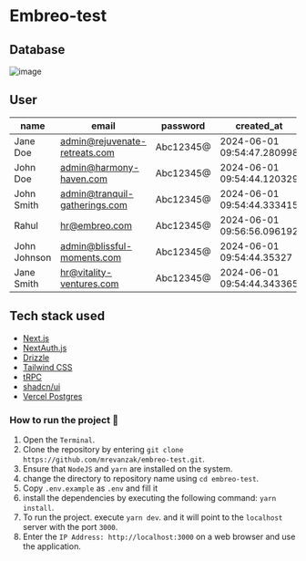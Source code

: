 # Embreo-test

## Database

![image](https://github.com/mrevanzak/embreo-test/assets/73029778/36ffdd3f-3690-4acf-a8f8-0af338d51b8a)

## User

| name         | email                           | password  | created_at                 | role         |
| ------------ | ------------------------------- | --------- | -------------------------- | ------------ |
| Jane Doe     | <admin@rejuvenate-retreats.com> | Abc12345@ | 2024-06-01 09:54:47.280998 | vendor_admin |
| John Doe     | <admin@harmony-haven.com>       | Abc12345@ | 2024-06-01 09:54:44.120329 | vendor_admin |
| John Smith   | <admin@tranquil-gatherings.com> | Abc12345@ | 2024-06-01 09:54:44.333415 | vendor_admin |
| Rahul        | <hr@embreo.com>                 | Abc12345@ | 2024-06-01 09:56:56.096192 | company_hr   |
| John Johnson | <admin@blissful-moments.com>    | Abc12345@ | 2024-06-01 09:54:44.35327  | vendor_admin |
| Jane Smith   | <hr@vitality-ventures.com>      | Abc12345@ | 2024-06-01 09:54:44.343365 | company_hr   |

## Tech stack used

- [Next.js](https://nextjs.org)
- [NextAuth.js](https://next-auth.js.org)
- [Drizzle](https://orm.drizzle.team)
- [Tailwind CSS](https://tailwindcss.com)
- [tRPC](https://trpc.io)
- [shadcn/ui](https://ui.shadcn.com)
- [Vercel Postgres](https://vercel.com/docs/storage/vercel-postgres)

### How to run the project 🚀

1. Open the `Terminal`.
2. Clone the repository by entering `git clone https://github.com/mrevanzak/embreo-test.git`.
3. Ensure that `NodeJS` and `yarn` are installed on the system.
4. change the directory to repository name using `cd embreo-test`.
5. Copy `.env.example` as `.env` and fill it
6. install the dependencies by executing the following command: `yarn install`.
7. To run the project. execute `yarn dev`. and it will point to the `localhost` server with the port `3000`.
8. Enter the `IP Address: http://localhost:3000` on a web browser and use the application.
